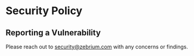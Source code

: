# Security Policy

## Reporting a Vulnerability

Please reach out to security@zebrium.com with any concerns or findings.  
